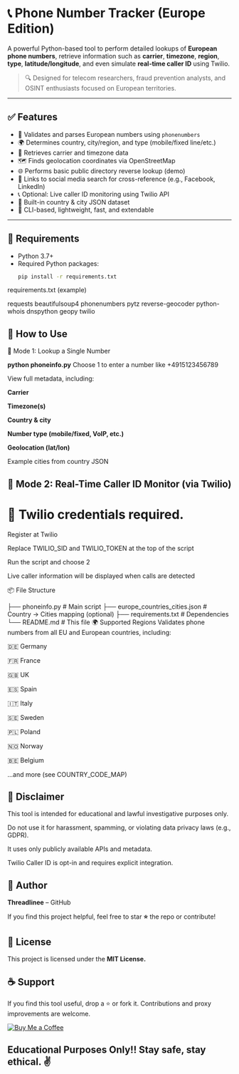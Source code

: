 # 📞 Phone Number Tracker (Europe Edition)

A powerful Python-based tool to perform detailed lookups of **European phone numbers**, retrieve information such as **carrier**, **timezone**, **region**, **type**, **latitude/longitude**, and even simulate **real-time caller ID** using Twilio.

> 🔍 Designed for telecom researchers, fraud prevention analysts, and OSINT enthusiasts focused on European territories.

---

## ✅ Features

- 🔎 Validates and parses European numbers using `phonenumbers`
- 🌍 Determines country, city/region, and type (mobile/fixed line/etc.)
- 📡 Retrieves carrier and timezone data
- 🗺️ Finds geolocation coordinates via OpenStreetMap
- 🌐 Performs basic public directory reverse lookup (demo)
- 👤 Links to social media search for cross-reference (e.g., Facebook, LinkedIn)
- 📞 Optional: Live caller ID monitoring using Twilio API
- 📁 Built-in country & city JSON dataset
- 🚀 CLI-based, lightweight, fast, and extendable

---

## 🧰 Requirements

- Python 3.7+
- Required Python packages:
  ```bash
  pip install -r requirements.txt
requirements.txt (example)

requests
beautifulsoup4
phonenumbers
pytz
reverse-geocoder
python-whois
dnspython
geopy
twilio

## 🚀 How to Use
🔹 Mode 1: Lookup a Single Number

**python phoneinfo.py**
Choose 1 to enter a number like +4915123456789

View full metadata, including:

**Carrier**

**Timezone(s)**

**Country & city**

**Number type (mobile/fixed, VoIP, etc.)**

**Geolocation (lat/lon)**

Example cities from country JSON

## 🔹 Mode 2: Real-Time Caller ID Monitor (via Twilio)
# 🛑 Twilio credentials required.

Register at Twilio

Replace TWILIO_SID and TWILIO_TOKEN at the top of the script

Run the script and choose 2

Live caller information will be displayed when calls are detected

📦 File Structure

├── phoneinfo.py                # Main script
├── europe_countries_cities.json  # Country -> Cities mapping (optional)
├── requirements.txt            # Dependencies
└── README.md                   # This file
🌍 Supported Regions
Validates phone numbers from all EU and European countries, including:

🇩🇪 Germany

🇫🇷 France

🇬🇧 UK

🇪🇸 Spain

🇮🇹 Italy

🇸🇪 Sweden

🇵🇱 Poland

🇳🇴 Norway

🇧🇪 Belgium

...and more (see COUNTRY_CODE_MAP)

## 🔐 Disclaimer
This tool is intended for educational and lawful investigative purposes only.

Do not use it for harassment, spamming, or violating data privacy laws (e.g., GDPR).

It uses only publicly available APIs and metadata.

Twilio Caller ID is opt-in and requires explicit integration.

## 🧠 Author
**Threadlinee** – GitHub

If you find this project helpful, feel free to star **⭐** the repo or contribute!

## 📄 License
This project is licensed under the **MIT License.**

## ☕ Support
If you find this tool useful, drop a ⭐ or fork it. Contributions and proxy improvements are welcome.

[![Buy Me a Coffee](https://ko-fi.com/img/githubbutton_sm.svg)](https://ko-fi.com/G2G114SBVV)

## Educational Purposes Only!! Stay safe, stay ethical. ✌️
